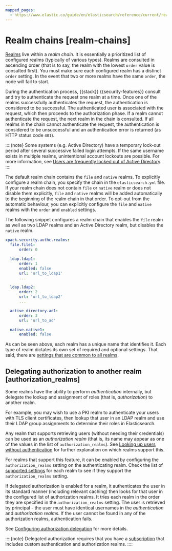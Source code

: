 ```yaml
---
mapped_pages:
  - https://www.elastic.co/guide/en/elasticsearch/reference/current/realm-chains.html
---
```


# Realm chains [realm-chains]

[Realms](authentication-realms.md) live within a *realm chain*. It is essentially a prioritized list of configured realms (typically of various types). Realms are consulted in ascending order (that is to say, the realm with the lowest `order` value is consulted first). You must make sure each configured realm has a distinct `order` setting. In the event that two or more realms have the same `order`, the node will fail to start.

During the authentication process, {{stack}} {{security-features}} consult and try to authenticate the request one realm at a time. Once one of the realms successfully authenticates the request, the authentication is considered to be successful. The authenticated user is associated with the request, which then proceeds to the authorization phase. If a realm cannot authenticate the request, the next realm in the chain is consulted. If all realms in the chain cannot authenticate the request, the authentication is considered to be unsuccessful and an authentication error is returned (as HTTP status code `401`).

::::{note} 
Some systems (e.g. Active Directory) have a temporary lock-out period after several successive failed login attempts. If the same username exists in multiple realms, unintentional account lockouts are possible. For more information, see [Users are frequently locked out of Active Directory](../../../troubleshoot/elasticsearch/security/trouble-shoot-active-directory.md).
::::


The default realm chain contains the `file` and `native` realms. To explicitly configure a realm chain, you specify the chain in the `elasticsearch.yml` file. If your realm chain does not contain `file` or `native` realm or does not disable them explicitly, `file` and `native` realms will be added automatically to the beginning of the realm chain in that order. To opt-out from the automatic behaviour, you can explicitly configure the `file` and `native` realms with the `order` and `enabled` settings.

The following snippet configures a realm chain that enables the `file` realm as well as two LDAP realms and an Active Directory realm, but disables the `native` realm.

```yaml
xpack.security.authc.realms:
  file.file1:
      order: 0

  ldap.ldap1:
      order: 1
      enabled: false
      url: 'url_to_ldap1'
      ...

  ldap.ldap2:
      order: 2
      url: 'url_to_ldap2'
      ...

  active_directory.ad1:
      order: 3
      url: 'url_to_ad'

  native.native1:
      enabled: false
```

As can be seen above, each realm has a unique name that identifies it. Each type of realm dictates its own set of required and optional settings. That said, there are [settings that are common to all realms](elasticsearch://docs/reference/elasticsearch/configuration-reference/security-settings.md#ref-realm-settings).

## Delegating authorization to another realm [authorization_realms]

Some realms have the ability to perform *authentication* internally, but delegate the lookup and assignment of roles (that is, *authorization*) to another realm.

For example, you may wish to use a PKI realm to authenticate your users with TLS client certificates, then lookup that user in an LDAP realm and use their LDAP group assignments to determine their roles in Elasticsearch.

Any realm that supports retrieving users (without needing their credentials) can be used as an *authorization realm* (that is, its name may appear as one of the values in the list of `authorization_realms`). See [Looking up users without authentication](looking-up-users-without-authentication.md) for further explanation on which realms support this.

For realms that support this feature, it can be enabled by configuring the `authorization_realms` setting on the authenticating realm. Check the list of [supported settings](elasticsearch://docs/reference/elasticsearch/configuration-reference/security-settings.md#realm-settings) for each realm to see if they support the `authorization_realms` setting.

If delegated authorization is enabled for a realm, it authenticates the user in its standard manner (including relevant caching) then looks for that user in the configured list of authorization realms. It tries each realm in the order they are specified in the `authorization_realms` setting. The user is retrieved by principal - the user must have identical usernames in the *authentication* and *authorization realms*. If the user cannot be found in any of the authorization realms, authentication fails.

See [Configuring authorization delegation](authorization-delegation.md) for more details.

::::{note} 
Delegated authorization requires that you have a [subscription](https://www.elastic.co/subscriptions) that includes custom authentication and authorization realms.
::::



